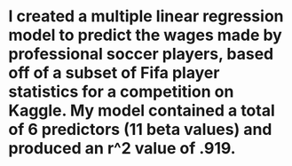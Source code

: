 # I created a multiple linear regression model to predict the wages made by professional soccer players, based off of a subset of Fifa player statistics for a competition on Kaggle. My model contained a total of 6 predictors (11 beta values) and produced an r^2 value of .919.
